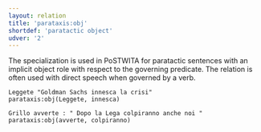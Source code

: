 ```yaml
---
layout: relation
title: 'parataxis:obj'
shortdef: 'paratactic object'
udver: '2'
---
```


The specialization is used in PoSTWITA for paratactic sentences with an implicit object role with respect to the governing predicate. 
The relation is often used with direct speech when governed by a verb.

~~~ sdparse
Leggete "Goldman Sachs innesca la crisi" 
parataxis:obj(Leggete, innesca) 
~~~

~~~ sdparse
Grillo avverte : " Dopo la Lega colpiranno anche noi "
parataxis:obj(avverte, colpiranno) 
~~~
<!-- Interlanguage links updated Út zář 29 20:43:27 CEST 2020 -->
